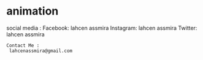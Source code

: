 # animation

social media :
Facebook: lahcen assmira
Instagram: lahcen assmira
Twitter: lahcen assmira
  

    Contact Me :
     lahcenassmira@gmail.com
